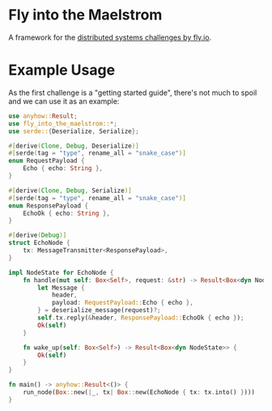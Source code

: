 # Fly into the Maelstrom

A framework for the [distributed systems challenges by fly.io][fly_dist_sys].

[fly_dist_sys]: https://fly.io/dist-sys/

# Example Usage

As the first challenge is a "getting started guide", there's not much to
spoil and we can use it as an example:

```rust
use anyhow::Result;
use fly_into_the_maelstrom::*;
use serde::{Deserialize, Serialize};

#[derive(Clone, Debug, Deserialize)]
#[serde(tag = "type", rename_all = "snake_case")]
enum RequestPayload {
    Echo { echo: String },
}

#[derive(Clone, Debug, Serialize)]
#[serde(tag = "type", rename_all = "snake_case")]
enum ResponsePayload {
    EchoOk { echo: String },
}

#[derive(Debug)]
struct EchoNode {
    tx: MessageTransmitter<ResponsePayload>,
}

impl NodeState for EchoNode {
    fn handle(mut self: Box<Self>, request: &str) -> Result<Box<dyn NodeState>> {
        let Message {
            header,
            payload: RequestPayload::Echo { echo },
        } = deserialize_message(request)?;
        self.tx.reply(&header, ResponsePayload::EchoOk { echo });
        Ok(self)
    }

    fn wake_up(self: Box<Self>) -> Result<Box<dyn NodeState>> {
        Ok(self)
    }
}

fn main() -> anyhow::Result<()> {
    run_node(Box::new(|_, tx| Box::new(EchoNode { tx: tx.into() })))
}
```
